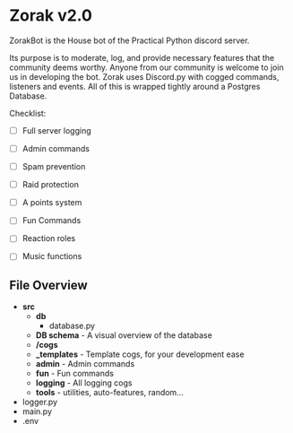 # Zorak v2.0

ZorakBot is the House bot of the Practical Python discord server.

Its purpose is to moderate, log, and provide necessary features that the community deems worthy. 
Anyone from our community is welcome to join us in developing the bot. 
Zorak uses Discord.py with cogged commands, listeners and events. 
All of this is wrapped tightly around a Postgres Database.


Checklist:
- [ ] Full server logging
- [ ] Admin commands
- [ ] Spam prevention
- [ ] Raid protection
- [ ] A points system
- [ ] Fun Commands
- [ ] Reaction roles
- [ ] Music functions

      
## File Overview

- **src**
  - **db**
    - database.py
  - **DB schema** - A visual overview of the database
  -  **/cogs**
    - **_templates** - Template cogs, for your development ease
    - **admin** - Admin commands
    - **fun** - Fun commands
    - **logging** - All logging cogs 
    - **tools** - utilities, auto-features, random...
- logger.py
- main.py
- .env
      
      
